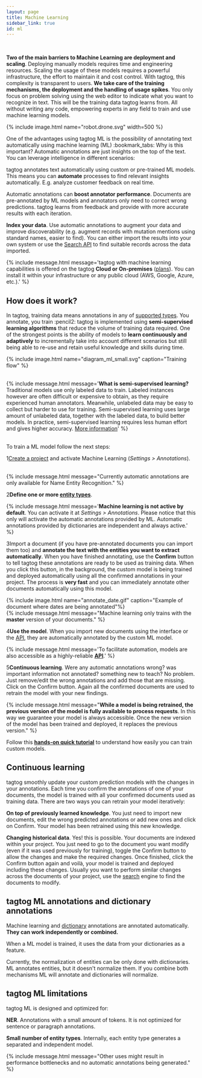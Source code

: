 ```yaml
---
layout: page
title: Machine Learning
sidebar_link: true
id: ml
---
```

<div class="two-third-col">
  <br>
  <p><strong>Two of the main barriers to Machine Learning are deployment and scaling</strong>. Deploying manually models requires time and engineering resources. Scaling the usage of these models requires a powerful infrastructure, the effort to maintain it and cost control. With tagtog, this complexity is transparent to users. <strong>We take care of the training mechanisms, the deployment and the handling of usage spikes</strong>. You only focus on problem solving using the web editor to indicate what you want to recognize in text. This will be the training data tagtog learns from. All without writing any code, empowering experts in any field to train and use machine learning models.</p>
</div>
<div class="one-third-col">
  {% include image.html name="robot.drone.svg" width=500 %}

</div>

<div class="two-third-col">
  <p>One of the advantages using tagtog ML is the possibility of annotating text automatically using machine learning (ML) :bookmark_tabs: Why is this important? Automatic annotations are just insights on the top of the text. You can leverage intelligence in different scenarios:</p>
  <p class="list-item"><span class="list-item-1"></span>tagtog annotates text automatically using custom or pre-trained ML models. This means you can <strong>automate</strong> processes to find relevant insights automatically. E.g. analyze customer feedback on real time.</p>
  <p class="list-item"><span class="list-item-2"></span>Automatic annotations can <strong>boost annotator performance</strong>. Documents are pre-annotated by ML models and annotators only need to correct wrong predictions. tagtog learns from feedback and provide with more accurate results with each iteration.</p>
  <p class="list-item"><span class="list-item-3"></span><strong>Index your data</strong>. Use automatic annotations to augment your data and improve discoverability (e.g. augment records with mutation mentions using standard names, easier to find). You can either import the results into your own system or use the <a href="/API_documents_v1.html#search-documents-in-a-project-get" title="Search API">Search API</a> to find suitable records across the data imported.</p>
</div>
<div class="one-third-col">
  {% include message.html message='tagtog with machine learning capabilities is offered on the tagtog <strong>Cloud or On-premises</strong> (<a title="tagtog plans" href="https://www.tagtog.net/-plans">plans</a>). You can install it within your infrastructure or any public cloud (AWS, Google, Azure, etc.).' %}
</div>

<div class="two-third-col">
  <h2>How does it work?</h2>
  <p>In tagtog, training data means annotations in any of <a title="Text annotation types supported by tagtog" href="/webeditor.html#annotation-types">supported types</a>. You annotate, you train :pencil2: tagtog is implemented using <strong>semi-supervised learning algorithms</strong> that reduce the volume of training data required. One of the strongest points is the ability of models to <strong>learn continuously and adaptively</strong> to incrementally take into account different scenarios but still being able to re-use and retain useful knowledge and skills during time.</p>

  {% include image.html name="diagram_ml_small.svg" caption="Training flow" %}

  <br/>


</div>
<div class="one-third-col">
  {% include message.html message='<strong>What is semi-supervised learning?</strong> Traditional models use only labeled data to train. Labeled instances however are often difficult or expensive to obtain, as they require experienced human annotators. Meanwhile, unlabeled data may be easy to collect but harder to use for training.  Semi-supervised learning uses large amount of unlabeled data, together with the labeled data, to build better models. In practice, semi-supervised learning requires less human effort and gives higher accuracy. <a title="Semi-Supervised Learning Literature Survey. Xiaojin Zhu, Computer Sciences TR 1530, University of Wisconsin – Madison." href="http://pages.cs.wisc.edu/~jerryzhu/pub/ssl_survey.pdf">More information</a>' %}
</div>
<div class="two-third-col">
  <br/>
  <p>To train a ML model follow the next steps: </p>

  <p class="numbered-item"><span class="number-1">1</span><a title="tagtog docs - create a project" href="/projects.html#creating-a-project">Create a project</a> and activate Machine Learning (<i>Settings > Annotations</i>).</p>
  <br>
</div>
<div class="one-third-col">
  {% include message.html message="Currently automatic annotations are only available for Name Entity Recognition." %}
</div>

<div class="two-third-col">
  <p class="numbered-item"><span class="number-2">2</span><strong>Define one or more <a title="tagtog docs - entity types" href="/projects.html#entities">entity types</a></strong>.</p>
</div>
<div class="one-third-col">
  {% include message.html message='<strong>Machine learning is not active by default</strong>. You can activate it at <i>Settings > Annotations</i>. Please notice that this only will activate the automatic annotations provided by ML. Automatic annotations provided by dictionaries are independent and always active.' %}
</div>
<div class="two-third-col">
  <p class="numbered-item"><span class="number-3">3</span>Import a document (if you have pre-annotated documents you can import them too) and <strong>annotate the text with the entities you want to extract automatically</strong>. When you have finished annotating, use the <strong>Confirm</strong> button to tell tagtog these annotations are ready to be used as training data. When you click this button, in the background, the custom model is being trained and deployed automatically using all the confirmed annotations in your project. The process is <strong>very fast</strong> and you can immediately annotate other documents automatically using this model.</p>
  {% include image.html name="annotate_date.gif" caption="Example of document where dates are being annotated"%}
</div>
<div class="one-third-col">
 {% include message.html message="Machine learning only trains with the <strong>master</strong> version of your documents." %}
</div>
<div class="two-third-col">
  <p class="numbered-item"><span class="number-4">4</span><strong>Use the model</strong>. When you import new documents using the interface or the <a title="tagtog - API documentation" href="/API_documents_v1.html">API</a>, they are automatically annotated by the custom ML model.</p>
</div>
<div class="one-third-col">
  {% include message.html message='To facilitate automation, models are also accessible as a highly-reliable <strong><a title="tagtog - API documentation" href="/API_documents_v1.html">API</a></strong>.' %}
</div>
<div class="two-third-col">
  <p class="numbered-item"><span class="number-5">5</span><strong>Continuous learning</strong>. Were any automatic annotations wrong? was important information not annotated? something new to teach? No problem. Just remove/edit the wrong annotations and add those that are missing. Click on the Confirm button. Again all the confirmed documents are used to retrain the model with your new findings.</p>
</div>
<div class="one-third-col">
  {% include message.html message="<strong>While a model is being retrained, the previous version of the model is fully available to process requests</strong>. In this way we guarantee your model is always accessible. Once the new version of the model has been trained and deployed, it replaces the previous version." %}
</div>

<div class="two-third-col">
  <p>Follow this <strong><a title="tagtog at Medium - Train and deploy a custom ML model to recognize dates in text in 5 minutes" href="https://medium.com/@tagtog/train-and-deploy-a-custom-ml-model-to-recognize-dates-in-text-in-5-minutes-a17d604be5f9">hands-on quick tutorial</a></strong> to understand how easily you can train custom models.</p>
</div>
<div class="one-third-col">

</div>

<div class="two-third-col">
  <h2>Continuous learning</h2>
  <p>tagtog smoothly update your custom prediction models with the changes in your annotations. Each time you confirm the annotations of one of your documents, the model is trained with all your confirmed documents used as training data. There are two ways you can retrain your model iteratively:</p>
  <p class="list-item"><span class="list-item-1"></span><strong>On top of previously learned knowledge</strong>. You just need to import new documents, edit the wrong predicted annotations or add new ones and click on Confirm. Your model has been retrained using this new knowledge.</p>
  <p class="list-item"><span class="list-item-2"></span><strong>Changing historical data</strong>. Yes! this is possible. Your documents are indexed within your project. You just need to go to the document you want modify (even if it was used previously for training), toggle the Confirm button to allow the changes and make the required changes. Once finished, click the Confirm button again and voilà, your model is trained and deployed including these changes. Usually you want to perform similar changes across the documents of your project, use the <a title="tagtog-docs - Search" href="/search.html">search</a> engine to find the documents to modify.</p>

</div>
<div class="one-third-col">

</div>


<div class="two-third-col">
  <h2>tagtog ML annotations and dictionary annotations</h2>
  <p>Machine learning and <a title="tagtog-doc - Dictionaries" href="/projects.html#dictionaries">dictionary</a> annotations are annotated automatically. <strong>They can work independently or combined.</strong></p>
  <p>When a ML model is trained, it uses the data from your dictionaries as a feature.</p>
  <p>Currently, the normalization of entities can be only done with dictionaries. ML annotates entities, but it doesn't normalize them. If you combine both mechanisms ML will annotate and dictionaries will normalize.</p>
</div>
<div class="one-third-col">

</div>

<div class="two-third-col">
  <h2>tagtog ML limitations</h2>
  <p>tagtog ML is designed and optimized for:</p>
  <p class="list-item"><span class="list-item-1"></span><strong>NER</strong>. Annotations with a small amount of tokens. It is not optimized for sentence or paragraph annotations.</p>
  <p class="list-item"><span class="list-item-2"></span><strong>Small number of entity types</strong>. Internally, each entity type generates a separated and independent model.</p>
</div>
<div class="one-third-col">
  {% include message.html message="Other uses might result in performance bottlenecks and no automatic annotations being generated." %}
</div>
